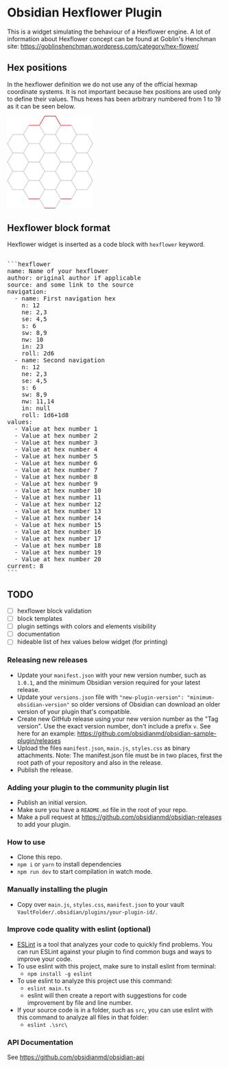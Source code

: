 # Obsidian Hexflower Plugin

This is a widget simulating the behaviour of a Hexflower engine. A lot of information about Hexflower concept can be found at Goblin's Henchman site: <https://goblinshenchman.wordpress.com/category/hex-flower/>

## Hex positions

In the hexflower definition we do not use any of the official hexmap coordinate systems. It is not important because hex positions are used only to define their values. Thus hexes has been arbitrary numbered from 1 to 19 as it can be seen below.

<img src="src/assets/hf.svg" width="200" alt="hex numbers"/>


## Hexflower block format

Hexflower widget is inserted as a code block with `hexflower` keyword.

<pre>

```hexflower
name: Name of your hexflower
author: original author if applicable 
source: and some link to the source
navigation:
  - name: First navigation hex
    n: 12
    ne: 2,3
    se: 4,5
    s: 6
    sw: 8,9
    nw: 10
    in: 23
    roll: 2d6
  - name: Second navigation
    n: 12
    ne: 2,3
    se: 4,5
    s: 6
    sw: 8,9
    nw: 11,14
    in: null
    roll: 1d6+1d8
values:
  - Value at hex number 1
  - Value at hex number 2
  - Value at hex number 3
  - Value at hex number 4
  - Value at hex number 5
  - Value at hex number 6
  - Value at hex number 7
  - Value at hex number 8
  - Value at hex number 9
  - Value at hex number 10
  - Value at hex number 11
  - Value at hex number 12
  - Value at hex number 13
  - Value at hex number 14
  - Value at hex number 15
  - Value at hex number 16
  - Value at hex number 17
  - Value at hex number 18
  - Value at hex number 19
  - Value at hex number 20  
current: 8
```
</pre>

## TODO
- [ ] hexflower block validation
- [ ] block templates
- [ ] plugin settings with colors and elements visibility
- [ ] documentation 
- [ ] hideable list of hex values below widget (for printing)

### Releasing new releases

- Update your `manifest.json` with your new version number, such as `1.0.1`, and the minimum Obsidian version required for your latest release.
- Update your `versions.json` file with `"new-plugin-version": "minimum-obsidian-version"` so older versions of Obsidian can download an older version of your plugin that's compatible.
- Create new GitHub release using your new version number as the "Tag version". Use the exact version number, don't include a prefix `v`. See here for an example: <https://github.com/obsidianmd/obsidian-sample-plugin/releases>
- Upload the files `manifest.json`, `main.js`, `styles.css` as binary attachments. Note: The manifest.json file must be in two places, first the root path of your repository and also in the release.
- Publish the release.

### Adding your plugin to the community plugin list

- Publish an initial version.
- Make sure you have a `README.md` file in the root of your repo.
- Make a pull request at <https://github.com/obsidianmd/obsidian-releases> to add your plugin.

### How to use

- Clone this repo.
- `npm i` or `yarn` to install dependencies
- `npm run dev` to start compilation in watch mode.

### Manually installing the plugin

- Copy over `main.js`, `styles.css`, `manifest.json` to your vault `VaultFolder/.obsidian/plugins/your-plugin-id/`.

### Improve code quality with eslint (optional)

- [ESLint](https://eslint.org/) is a tool that analyzes your code to quickly find problems. You can run ESLint against your plugin to find common bugs and ways to improve your code.
- To use eslint with this project, make sure to install eslint from terminal:
  - `npm install -g eslint`
- To use eslint to analyze this project use this command:
  - `eslint main.ts`
  - eslint will then create a report with suggestions for code improvement by file and line number.
- If your source code is in a folder, such as `src`, you can use eslint with this command to analyze all files in that folder:
  - `eslint .\src\`

### API Documentation

See <https://github.com/obsidianmd/obsidian-api>
